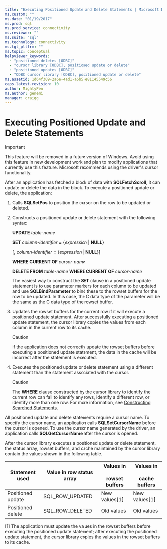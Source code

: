 ```yaml
---
title: "Executing Positioned Update and Delete Statements | Microsoft Docs"
ms.custom: ""
ms.date: "01/19/2017"
ms.prod: sql
ms.prod_service: connectivity
ms.reviewer: ""
ms.suite: "sql"
ms.technology: connectivity
ms.tgt_pltfrm: ""
ms.topic: conceptual
helpviewer_keywords: 
  - "positioned deletes [ODBC]"
  - "cursor library [ODBC], positioned update or delete"
  - "positioned updates [ODBC]"
  - "ODBC cursor library [ODBC], positioned update or delete"
ms.assetid: 1d64f309-2a6e-4ad1-a6b5-e81145549c56
caps.latest.revision: 10
author: MightyPen
ms.author: genemi
manager: craigg
---
```

# Executing Positioned Update and Delete Statements
> [!IMPORTANT]  
>  This feature will be removed in a future version of Windows. Avoid using this feature in new development work and plan to modify applications that currently use this feature. Microsoft recommends using the driver's cursor functionality.  
  
 After an application has fetched a block of data with **SQLFetchScroll**, it can update or delete the data in the block. To execute a positioned update or delete, the application:  
  
1.  Calls **SQLSetPos** to position the cursor on the row to be updated or deleted.  
  
2.  Constructs a positioned update or delete statement with the following syntax:  
  
     **UPDATE** *table-name*  
  
     **SET** *column-identifier* **=** {*expression* &#124; **NULL**}  
  
     [**,** *column-identifier* **=** {*expression* &#124; **NULL**}]  
  
     **WHERE CURRENT OF** *cursor-name*  
  
     **DELETE FROM** *table-name* **WHERE CURRENT OF** *cursor-name*  
  
     The easiest way to construct the **SET** clause in a positioned update statement is to use parameter markers for each column to be updated and use **SQLBindParameter** to bind these to the rowset buffers for the row to be updated. In this case, the C data type of the parameter will be the same as the C data type of the rowset buffer.  
  
3.  Updates the rowset buffers for the current row if it will execute a positioned update statement. After successfully executing a positioned update statement, the cursor library copies the values from each column in the current row to its cache.  
  
    > [!CAUTION]  
    >  If the application does not correctly update the rowset buffers before executing a positioned update statement, the data in the cache will be incorrect after the statement is executed.  
  
4.  Executes the positioned update or delete statement using a different statement than the statement associated with the cursor.  
  
    > [!CAUTION]  
    >  The **WHERE** clause constructed by the cursor library to identify the current row can fail to identify any rows, identify a different row, or identify more than one row. For more information, see [Constructing Searched Statements](../../../odbc/reference/appendixes/constructing-searched-statements.md).  
  
 All positioned update and delete statements require a cursor name. To specify the cursor name, an application calls **SQLSetCursorName** before the cursor is opened. To use the cursor name generated by the driver, an application calls **SQLGetCursorName** after the cursor is opened.  
  
 After the cursor library executes a positioned update or delete statement, the status array, rowset buffers, and cache maintained by the cursor library contain the values shown in the following table.  
  
|Statement used|Value in row status array|Values in<br /><br /> rowset buffers|Values in<br /><br /> cache buffers|  
|--------------------|-------------------------------|----------------------------------|---------------------------------|  
|Positioned update|SQL_ROW_UPDATED|New values[1]|New values[1]|  
|Positioned delete|SQL_ROW_DELETED|Old values|Old values|  
  
 [1]   The application must update the values in the rowset buffers before executing the positioned update statement; after executing the positioned update statement, the cursor library copies the values in the rowset buffers to its cache.
